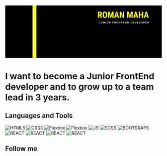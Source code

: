 ![Header](https://github.com/romanmaha/romanmaha/blob/main/assets/header.png)

# I want to become a Junior FrontEnd developer and to grow up to a team lead in 3 years.

## Languages and Tools

![HTML5](https://img.shields.io/badge/-HTML5-000000?style=for-the-badge&logo=HTML5)
![CSS3](https://img.shields.io/badge/-CSS3-000000?style=for-the-badge&logo=CSS3&logoColor=2162af)
![Flexbox](https://img.shields.io/badge/-Flexbox-000000?style=for-the-badge&logo=&logoColor=2162af)
![Flexbox](https://img.shields.io/badge/-CSSGrid-000000?style=for-the-badge&logo=&logoColor=2162af)
![JS](https://img.shields.io/badge/-JavaScript-000000?style=for-the-badge&logo=JavaScript&logoColor=efd81d)
![SCSS](https://img.shields.io/badge/-SASS-000000?style=for-the-badge&logo=SASS&logoColor=#ce679a)
![BOOTSRAP5](https://img.shields.io/badge/-Bootstrap-000000?style=for-the-badge&logo=bootstrap&logoColor=613f90)
![REACT](https://img.shields.io/badge/-React-000000?style=for-the-badge&logo=react&logoColor=#5ed3f3#)
![REACT](https://img.shields.io/badge/-Github-000000?style=for-the-badge&logo=github&logoColor=f7900e)
![REACT](https://img.shields.io/badge/-Git-000000?style=for-the-badge&logo=git&logoColor=e84e31)
![REACT](https://img.shields.io/badge/-Git-000000?style=for-the-badge&logo=VisualStudioCode&logoColor=4daced)

## Follow me

<!--
**romanmaha/romanmaha** is a ✨ _special_ ✨ repository because its `README.md` (this file) appears on your GitHub profile.

Here are some ideas to get you started:

- 🔭 I’m currently working on ...
- 🌱 I’m currently learning ...
- 👯 I’m looking to collaborate on ...
- 🤔 I’m looking for help with ...
- 💬 Ask me about ...
- 📫 How to reach me: ...
- 😄 Pronouns: ...
- ⚡ Fun fact: ...
-->
